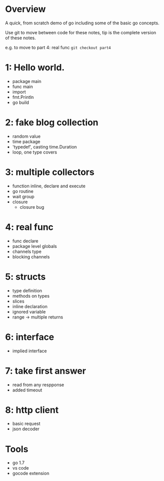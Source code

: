 # Overview

A quick, from scratch demo of go including some of the basic go concepts. 

Use git to move between code for these notes, tip is the complete version of these notes.

e.g. to move to part 4: real func
`git checkout part4`

# 1: Hello world.
- package main
- func main
- import
- fmt.Println
- go build

# 2: fake blog collection
- random value
- time package
- 'typedef', casting time.Duration
- loop, one type covers

# 3: multiple collectors
- function inline, declare and execute
- go routine
- wait group
- closure
  - closure bug

# 4: real func
- func declare
- package level globals
- channels type
- blocking channels

# 5: structs
- type definition
- methods on types
- slices
- inline declaration
- ignored variable
- range -> multiple returns

# 6: interface
- implied interface

# 7: take first answer
- read from any respponse
- added timeout

# 8: http client
- basic request
- json decoder


# Tools
- go 1.7
- vs code
- gocode extension